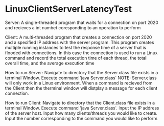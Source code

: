# LinuxClientServerLatencyTest
<p> Server: A single-threaded program that waits for a connection on port 2020 and recieves a int numbet coresponding to an operation to perform</p>
<p> Client: A multi-threaded program that creates a connection on port 2020 and a specified IP address with the server program. This program creates multiple running instances to test the response time of a server that is flooded with connections. In this case the connection is used to run a Linux command and record the total execution time of each thread, the total overall time, and the average execution time </p>
<p> How to run Server: Navigate to directory that the Server.class file exists in a terminal Window. Execute command 'java Server.class' NOTE: Server.class will only work in a Linux environment. When a command is recieved from the Client then the therminal window will distplay a message for each client connection. </p>
<p> How to run Client: Navigate to directory that the Client.class file exists in a terminal Window. Execute command 'java Server.class'. Input the IP address of the server host. Input how many clients/threads you would like to create. Input the number corresponding to the command you would like to perform. </p> 
